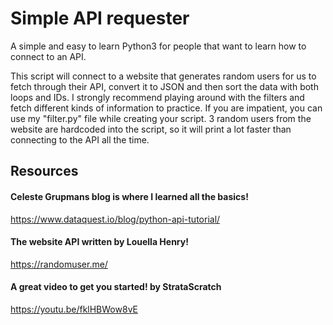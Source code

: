 # Simple API requester
A simple and easy to learn Python3 for people that want to learn how to connect to an API.

This script will connect to a website that generates random users for us to fetch through their API, convert it to JSON and then sort the data with both loops and IDs. I strongly recommend playing around with the filters and fetch different kinds of information to practice. If you are impatient, you can use my "filter.py" file while creating your script. 3 random users from the website are hardcoded into the script, so it will print a lot faster than connecting to the API all the time.
## Resources
#### Celeste Grupmans blog is where I learned all the basics!

https://www.dataquest.io/blog/python-api-tutorial/


#### The website API written by Louella Henry!

https://randomuser.me/

#### A great video to get you started! by StrataScratch

https://youtu.be/fklHBWow8vE
